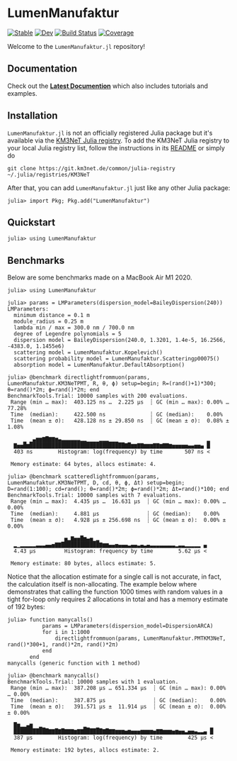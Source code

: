 # LumenManufaktur

[![Stable](https://img.shields.io/badge/docs-stable-blue.svg)](https://tgal.pages.km3net.de/LumenManufaktur.jl/stable)
[![Dev](https://img.shields.io/badge/docs-dev-blue.svg)](https://tgal.pages.km3net.de/LumenManufaktur.jl/dev)
[![Build Status](https://git.km3net.de/tgal/LumenManufaktur.jl/badges/main/pipeline.svg)](https://git.km3net.de/tgal/LumenManufaktur.jl/pipelines)
[![Coverage](https://git.km3net.de/tgal/LumenManufaktur.jl/badges/main/coverage.svg)](https://git.km3net.de/tgal/LumenManufaktur.jl/commits/main)

Welcome to the `LumenManufaktur.jl` repository!


## Documentation

Check out the **[Latest Documention](https://tgal.pages.km3net.de/LumenManufaktur.jl/dev)**
which also includes tutorials and examples.


## Installation

`LumenManufaktur.jl` is not an officially registered Julia package but it's available via
the [KM3NeT Julia registry](https://git.km3net.de/common/julia-registry). To add
the KM3NeT Julia registry to your local Julia registry list, follow the
instructions in its
[README](https://git.km3net.de/common/julia-registry#adding-the-registry) or simply do

    git clone https://git.km3net.de/common/julia-registry ~/.julia/registries/KM3NeT
    
After that, you can add `LumenManufaktur.jl` just like any other Julia package:

    julia> import Pkg; Pkg.add("LumenManufaktur")
    

## Quickstart

``` julia-repl
julia> using LumenManufaktur
```

## Benchmarks

Below are some benchmarks made on a MacBook Air M1 2020.

``` julia-repl
julia> using LumenManufaktur

julia> params = LMParameters(dispersion_model=BaileyDispersion(240))
LMParameters:
  minimum distance = 0.1 m
  module_radius = 0.25 m
  lambda min / max = 300.0 nm / 700.0 nm
  degree of Legendre polynomials = 5
  dispersion model = BaileyDispersion(240.0, 1.3201, 1.4e-5, 16.2566, -4383.0, 1.1455e6)
  scattering model = LumenManufaktur.Kopelevich()
  scattering probability model = LumenManufaktur.Scatteringp00075()
  absorption model = LumenManufaktur.DefaultAbsorption()
  
julia> @benchmark directlightfrommuon(params, LumenManufaktur.KM3NeTPMT, R, θ, ϕ) setup=begin; R=(rand()+1)*300; θ=rand()*2π; ϕ=rand()*2π; end
BenchmarkTools.Trial: 10000 samples with 200 evaluations.
 Range (min … max):  403.125 ns …  2.225 μs  ┊ GC (min … max): 0.00% … 77.28%
 Time  (median):     422.500 ns              ┊ GC (median):    0.00%
 Time  (mean ± σ):   428.128 ns ± 29.850 ns  ┊ GC (mean ± σ):  0.08% ±  1.08%

     ▁ ▁▄▆▆▇█▇▇▆▄▃▃▃▃▃▃▂▂▁▁▁▁▂▂▂▁▁▁                            ▂
  ▇▅▅█▆██████████████████████████████▇█▆▆▇▇▆▆▆▇▇▆▇▇▆▅▅▅▅▅▄▄▅▅▄ █
  403 ns        Histogram: log(frequency) by time       507 ns <

 Memory estimate: 64 bytes, allocs estimate: 4.

julia> @benchmark scatteredlightfrommuon(params, LumenManufaktur.KM3NeTPMT, D, cd, θ, ϕ, Δt) setup=begin; D=rand(1:100); cd=rand(); θ=rand()*2π; ϕ=rand()*2π; Δt=rand()*100; end
BenchmarkTools.Trial: 10000 samples with 7 evaluations.
 Range (min … max):  4.435 μs …  16.631 μs  ┊ GC (min … max): 0.00% … 0.00%
 Time  (median):     4.881 μs               ┊ GC (median):    0.00%
 Time  (mean ± σ):   4.928 μs ± 256.698 ns  ┊ GC (mean ± σ):  0.00% ± 0.00%

                  ▅▂▇▅▅█▆▄▅▁▂
  ▂▁▂▂▂▂▂▃▃▃▄▄▅▇▇████████████▇▆▆▄▄▅▄▄▄▃▄▄▃▄▃▄▃▃▃▃▃▃▃▃▂▃▃▂▂▂▂▂ ▄
  4.43 μs         Histogram: frequency by time        5.62 μs <

 Memory estimate: 80 bytes, allocs estimate: 5.
```

Notice that the allocation estimate for a single call is not accurate, in fact,
the calculation itself is non-allocating. The example below where demonstrates
that calling the function 1000 times with random values in a tight for-loop only
requires 2 allocations in total and has a memory estimate of 192 bytes:

``` julia-repl
julia> function manycalls()
           params = LMParameters(dispersion_model=DispersionARCA)
           for i in 1:1000
               directlightfrommuon(params, LumenManufaktur.PMTKM3NeT, rand()*300+1, rand()*2π, rand()*2π)
           end
       end
manycalls (generic function with 1 method)

julia> @benchmark manycalls()
BenchmarkTools.Trial: 10000 samples with 1 evaluation.
 Range (min … max):  387.208 μs … 651.334 μs  ┊ GC (min … max): 0.00% … 0.00%
 Time  (median):     387.875 μs               ┊ GC (median):    0.00%
 Time  (mean ± σ):   391.571 μs ±  11.914 μs  ┊ GC (mean ± σ):  0.00% ± 0.00%

  █▆▂▂▄▆  ▂▁            ▂▁  ▁                                   ▁
  ███████████▇▇█▇█▇▇▇▆▇▇██████▇█▇▇▆▆▆▅▆▅▅▅▆▆▆▆▅▇▇▆▆▆▅▆▅▅▃▅▅▄▃▃▄ █
  387 μs        Histogram: log(frequency) by time        425 μs <

 Memory estimate: 192 bytes, allocs estimate: 2.
```
